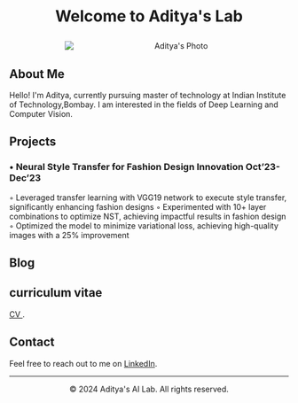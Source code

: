 <h1 align="center">

 Welcome to Aditya's Lab

</h1>

<div style="text-align:center;">
  <img src="Aditya_Patane.png" alt="Aditya's Photo" style="display: block; margin-left: 100; margin-right: 0;">
</div>

## About Me

Hello! I'm Aditya, currently pursuing master of technology at Indian Institute of Technology,Bombay. I am interested in the fields of Deep Learning and Computer Vision.

## Projects

### • Neural Style Transfer for Fashion Design Innovation Oct’23-Dec’23
◦ Leveraged transfer learning with VGG19 network to execute style transfer, significantly enhancing fashion designs
◦ Experimented with 10+ layer combinations to optimize NST, achieving impactful results in fashion design
◦ Optimized the model to minimize variational loss, achieving high-quality images with a 25% improvement

## Blog



## curriculum vitae
[ CV ](https://drive.google.com/file/d/1CTrs5cs01c6iyOzhbbEwiRIMd7WLmZfk/view?usp=drive_link).
## Contact

Feel free to reach out to me on [LinkedIn](https://www.linkedin.com/in/adityapatane123).

---

<p align="center">© 2024 Aditya's AI Lab. All rights reserved.</p>
